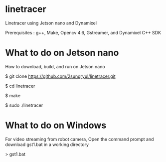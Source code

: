 # linetracer

Linetracer using Jetson nano and Dynamixel

Prerequisites : g++, Make, Opencv 4.6, Gstreamer, and Dynamixel C++ SDK

# What to do on Jetson nano

How to download, build, and run on Jetson nano

$ git clone https://github.com/2sungryul/linetracer.git

$ cd linetracer

$ make

$ sudo ./linetracer

# What to do on Windows
For video streaming from robot camera, Open the command prompt and download gst1.bat in a working directory

\> gst1.bat


